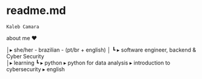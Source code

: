 # readme.md

    Kaleb Camara

about me ♥︎


│▸ she/her - brazilian - (pt/br + english)
│   ┗ ▸ software engineer, backend & Cyber Security                                               
│▸ learning
    ┗ ▸  python
      ▸  python for data analysis
      ▸  introduction to cybersecurity
      ▸  english
